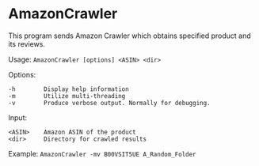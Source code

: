 # AmazonCrawler

This program sends Amazon Crawler which obtains specified product and its reviews.

Usage: `AmazonCrawler [options] <ASIN> <dir>`

Options:

    -h        Display help information
    -m        Utilize multi-threading
    -v        Produce verbose output. Normally for debugging.

Input:
  
    <ASIN>    Amazon ASIN of the product
    <dir>     Directory for crawled results

Example: `AmazonCrawler -mv B00VSIT5UE A_Random_Folder`
